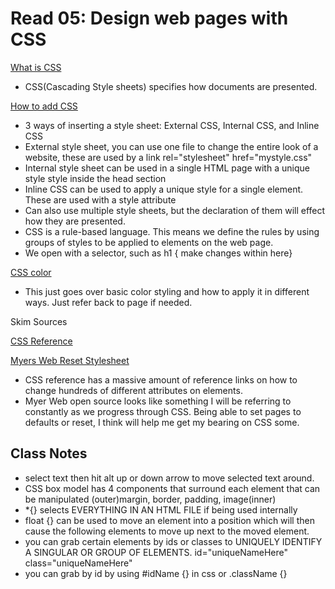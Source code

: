 # Read 05: Design web pages with CSS

[What is CSS](https://developer.mozilla.org/en-US/docs/Learn/CSS/First_steps/What_is_CSS)

- CSS(Cascading Style sheets) specifies how documents are presented.

[How to add CSS](https://www.w3schools.com/css/css_howto.asp)

- 3 ways of inserting a style sheet: External CSS, Internal CSS, and Inline CSS
- External style sheet, you can use one file to change the entire look of a website, these are used by a link rel="stylesheet" href="mystyle.css"
- Internal style sheet can be used in a single HTML page with a unique style
style inside the head section
- Inline CSS can be used to apply a unique style for a single element. These are used with a style attribute
- Can also use multiple style sheets, but the declaration of them will effect how they are presented.
- CSS is a rule-based language. This means we define the rules by using groups of styles to be applied to elements on the web page.
- We open with a selector, such as h1 { make changes within here}

[CSS color](https://www.w3schools.com/cssref/pr_text_color.php)

- This just goes over basic color styling and how to apply it in different ways. Just refer back to page if needed.

Skim Sources

[CSS Reference](https://developer.mozilla.org/en-US/docs/Web/CSS/Reference)

[Myers Web Reset Stylesheet](https://meyerweb.com/eric/tools/css/reset/)

- CSS reference has a massive amount of reference links on how to change hundreds of different attributes on elements.
- Myer Web open source looks like something I will be referring to constantly as we progress through CSS. Being able to set pages to defaults or reset, I think will help me get my bearing on CSS some.

## Class Notes

- select text then hit alt up or down arrow to move selected text around.
- CSS box model has 4 components that surround each element that can be manipulated (outer)margin, border, padding, image(inner)
- *{} selects EVERYTHING IN AN HTML FILE if being used internally
- float {} can be used to move an element into a position which will then cause the following elements to move up next to the moved element.
- you can grab certain elements by ids or classes to UNIQUELY IDENTIFY A SINGULAR OR GROUP OF ELEMENTS. id="uniqueNameHere" class="uniqueNameHere"
- you can grab by id by using #idName {} in css or .className {}
